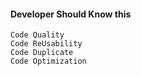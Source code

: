 #### Developer Should Know this
```
Code Quality
Code ReUsability
Code Duplicate
Code Optimization
```
